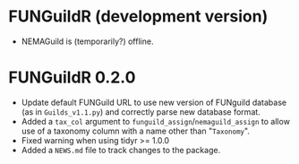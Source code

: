 # FUNGuildR (development version)

* NEMAGuild is (temporarily?) offline.

# FUNGuildR 0.2.0

* Update default FUNGuild URL to use new version of FUNguild database (as
  in `Guilds_v1.1.py`) and correctly parse new database format.
* Added a `tax_col` argument to `funguild_assign`/`nemaguild_assign` to allow
  use of a taxonomy column with a name other than "`Taxonomy`".
* Fixed warning when using tidyr >= 1.0.0
* Added a `NEWS.md` file to track changes to the package.
